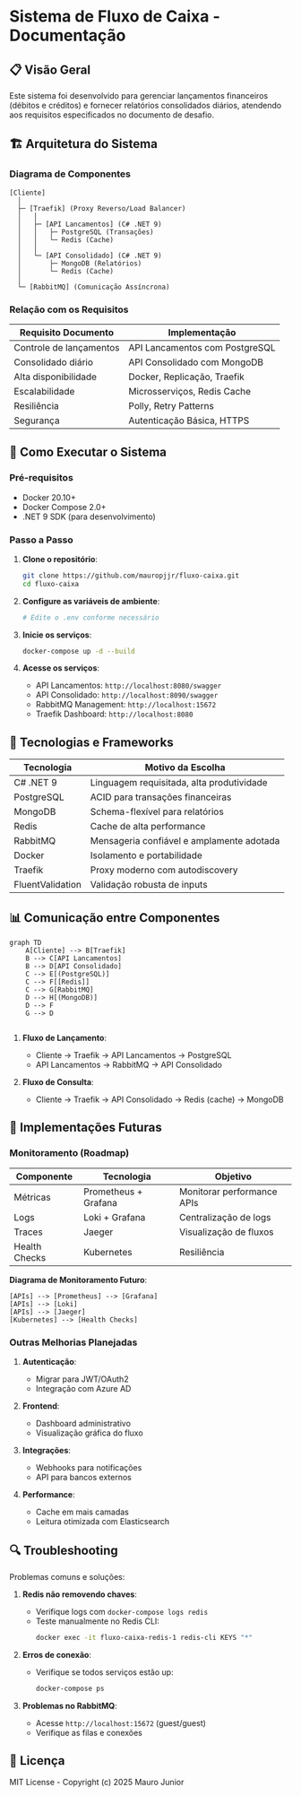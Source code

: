 # Sistema de Fluxo de Caixa - Documentação

## 📋 Visão Geral

Este sistema foi desenvolvido para gerenciar lançamentos financeiros (débitos e créditos) e fornecer relatórios consolidados diários, atendendo aos requisitos especificados no documento de desafio.

## 🏗️ Arquitetura do Sistema

### Diagrama de Componentes

```
[Cliente]
  │
  ├─ [Traefik] (Proxy Reverso/Load Balancer)
  │   │
  │   ├─ [API Lancamentos] (C# .NET 9)
  │   │   ├─ PostgreSQL (Transações)
  │   │   └─ Redis (Cache)
  │   │
  │   └─ [API Consolidado] (C# .NET 9)
  │       ├─ MongoDB (Relatórios)
  │       └─ Redis (Cache)
  │
  └─ [RabbitMQ] (Comunicação Assíncrona)
```

### Relação com os Requisitos

| Requisito Documento | Implementação |
|---------------------|---------------|
| Controle de lançamentos | API Lancamentos com PostgreSQL |
| Consolidado diário | API Consolidado com MongoDB |
| Alta disponibilidade | Docker, Replicação, Traefik |
| Escalabilidade | Microsserviços, Redis Cache |
| Resiliência | Polly, Retry Patterns |
| Segurança | Autenticação Básica, HTTPS |

## 🚀 Como Executar o Sistema

### Pré-requisitos

- Docker 20.10+
- Docker Compose 2.0+
- .NET 9 SDK (para desenvolvimento)

### Passo a Passo

1. **Clone o repositório**:
   ```bash
   git clone https://github.com/mauropjjr/fluxo-caixa.git
   cd fluxo-caixa
   ```

2. **Configure as variáveis de ambiente**:
   ```bash
   # Edite o .env conforme necessário
   ```

3. **Inicie os serviços**:
   ```bash
   docker-compose up -d --build
   ```

4. **Acesse os serviços**:

   - API Lancamentos: `http://localhost:8080/swagger`
   - API Consolidado: `http://localhost:8090/swagger`
   - RabbitMQ Management: `http://localhost:15672`
   - Traefik Dashboard: `http://localhost:8080`

## 🔧 Tecnologias e Frameworks

| Tecnologia | Motivo da Escolha |
|------------|-------------------|
| C# .NET 9 | Linguagem requisitada, alta produtividade |
| PostgreSQL | ACID para transações financeiras |
| MongoDB | Schema-flexível para relatórios |
| Redis | Cache de alta performance |
| RabbitMQ | Mensageria confiável e amplamente adotada |
| Docker | Isolamento e portabilidade |
| Traefik | Proxy moderno com autodiscovery |
| FluentValidation | Validação robusta de inputs |

## 📊 Comunicação entre Componentes

```mermaid
graph TD
    A[Cliente] --> B[Traefik]
    B --> C[API Lancamentos]
    B --> D[API Consolidado]
    C --> E[(PostgreSQL)]
    C --> F[[Redis]]
    C --> G[RabbitMQ]
    D --> H[(MongoDB)]
    D --> F
    G --> D
  
```

1. **Fluxo de Lançamento**:
   - Cliente → Traefik → API Lancamentos → PostgreSQL
   - API Lancamentos → RabbitMQ → API Consolidado

2. **Fluxo de Consulta**:
   - Cliente → Traefik → API Consolidado → Redis (cache) → MongoDB

## 🚀 Implementações Futuras

### Monitoramento (Roadmap)

| Componente | Tecnologia | Objetivo |
|------------|------------|----------|
| Métricas | Prometheus + Grafana | Monitorar performance APIs |
| Logs | Loki + Grafana | Centralização de logs |
| Traces | Jaeger | Visualização de fluxos |
| Health Checks | Kubernetes | Resiliência |

**Diagrama de Monitoramento Futuro**:

```
[APIs] --> [Prometheus] --> [Grafana]
[APIs] --> [Loki]
[APIs] --> [Jaeger]
[Kubernetes] --> [Health Checks]
```

### Outras Melhorias Planejadas

1. **Autenticação**:
   - Migrar para JWT/OAuth2
   - Integração com Azure AD

2. **Frontend**:
   - Dashboard administrativo
   - Visualização gráfica do fluxo

3. **Integrações**:
   - Webhooks para notificações
   - API para bancos externos

4. **Performance**:
   - Cache em mais camadas
   - Leitura otimizada com Elasticsearch

## 🔍 Troubleshooting

Problemas comuns e soluções:

1. **Redis não removendo chaves**:
   - Verifique logs com `docker-compose logs redis`
   - Teste manualmente no Redis CLI:
     ```bash
     docker exec -it fluxo-caixa-redis-1 redis-cli KEYS "*"
     ```

2. **Erros de conexão**:
   - Verifique se todos serviços estão up:
     ```bash
     docker-compose ps
     ```

3. **Problemas no RabbitMQ**:
   - Acesse `http://localhost:15672` (guest/guest)
   - Verifique as filas e conexões

## 📄 Licença

MIT License - Copyright (c) 2025 Mauro Junior
